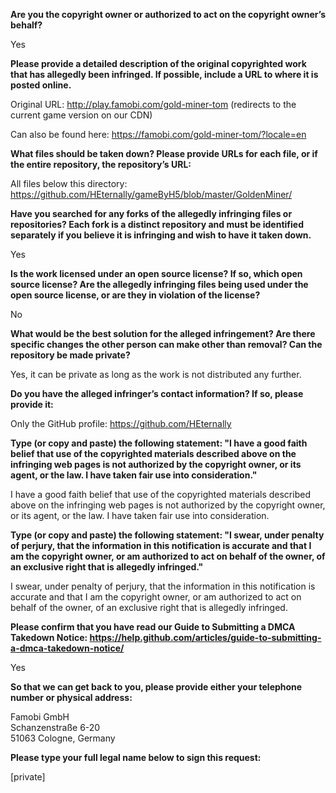 **Are you the copyright owner or authorized to act on the copyright owner’s behalf?**  

Yes

**Please provide a detailed description of the original copyrighted work that has allegedly been infringed. If possible, include a URL to where it is posted online.**  

Original URL: http://play.famobi.com/gold-miner-tom (redirects to the current game version on our CDN)  

Can also be found here: https://famobi.com/gold-miner-tom/?locale=en  

**What files should be taken down? Please provide URLs for each file, or if the entire repository, the repository’s URL:**  

All files below this directory: https://github.com/HEternally/gameByH5/blob/master/GoldenMiner/  

**Have you searched for any forks of the allegedly infringing files or repositories? Each fork is a distinct repository and must be identified separately if you believe it is infringing and wish to have it taken down.**  

Yes

**Is the work licensed under an open source license? If so, which open source license? Are the allegedly infringing files being used under the open source license, or are they in violation of the license?**  

No

**What would be the best solution for the alleged infringement? Are there specific changes the other person can make other than removal? Can the repository be made private?**  

Yes, it can be private as long as the work is not distributed any further.

**Do you have the alleged infringer’s contact information? If so, please provide it:**  

Only the GitHub profile: https://github.com/HEternally

**Type (or copy and paste) the following statement: "I have a good faith belief that use of the copyrighted materials described above on the infringing web pages is not authorized by the copyright owner, or its agent, or the law. I have taken fair use into consideration."**  

I have a good faith belief that use of the copyrighted materials described above on the infringing web pages is not authorized by the copyright owner, or its agent, or the law. I have taken fair use into consideration.

**Type (or copy and paste) the following statement: "I swear, under penalty of perjury, that the information in this notification is accurate and that I am the copyright owner, or am authorized to act on behalf of the owner, of an exclusive right that is allegedly infringed."**  

I swear, under penalty of perjury, that the information in this notification is accurate and that I am the copyright owner, or am authorized to act on behalf of the owner, of an exclusive right that is allegedly infringed.

**Please confirm that you have read our Guide to Submitting a DMCA Takedown Notice: https://help.github.com/articles/guide-to-submitting-a-dmca-takedown-notice/**  

Yes

**So that we can get back to you, please provide either your telephone number or physical address:**  

Famobi GmbH   
Schanzenstraße 6-20   
51063 Cologne, Germany  
  
**Please type your full legal name below to sign this request:**  

[private]
